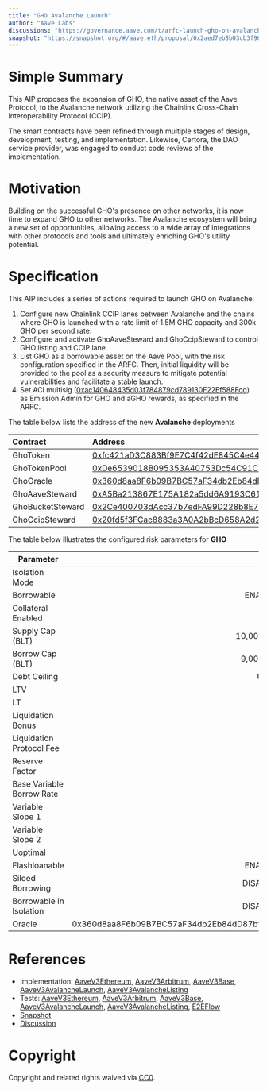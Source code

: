 ```yaml
---
title: "GHO Avalanche Launch"
author: "Aave Labs"
discussions: "https://governance.aave.com/t/arfc-launch-gho-on-avalanche-set-aci-as-emissions-manager-for-rewards/19339"
snapshot: "https://snapshot.org/#/aave.eth/proposal/0x2aed7eb8b03cb3f961cbf790bf2e2e1e449f841a4ad8bdbcdd223bb6ac69e719"
---
```


# Simple Summary

This AIP proposes the expansion of GHO, the native asset of the Aave Protocol, to the Avalanche network utilizing the Chainlink Cross-Chain Interoperability Protocol (CCIP).

The smart contracts have been refined through multiple stages of design, development, testing, and implementation. Likewise, Certora, the DAO service provider, was engaged to conduct code reviews of the implementation.

# Motivation

Building on the successful GHO's presence on other networks, it is now time to expand GHO to other networks. The Avalanche ecosystem will bring a new set of opportunities, allowing access to a wide array of integrations with other protocols and tools and ultimately enriching GHO's utility potential.

# Specification

This AIP includes a series of actions required to launch GHO on Avalanche:

1. Configure new Chainlink CCIP lanes between Avalanche and the chains where GHO is launched with a rate limit of 1.5M GHO capacity and 300k GHO per second rate.
2. Configure and activate GhoAaveSteward and GhoCcipSteward to control GHO listing and CCIP lane.
3. List GHO as a borrowable asset on the Aave Pool, with the risk configuration specified in the ARFC. Then, initial liquidity will be provided to the pool as a security measure to mitigate potential vulnerabilities and facilitate a stable launch.
4. Set ACI multisig ([0xac140648435d03f784879cd789130F22Ef588Fcd](https://avascan.info/blockchain/all/address/0xac140648435d03f784879cd789130F22Ef588Fcd)) as Emission Admin for GHO and aGHO rewards, as specified in the ARFC.

The table below lists the address of the new **Avalanche** deployments

| Contract         | Address                                                                                                                              |
| :--------------- | :----------------------------------------------------------------------------------------------------------------------------------- |
| GhoToken         | [0xfc421aD3C883Bf9E7C4f42dE845C4e4405799e73](https://avascan.info/blockchain/all/address/0xfc421aD3C883Bf9E7C4f42dE845C4e4405799e73) |
| GhoTokenPool     | [0xDe6539018B095353A40753Dc54C91C68c9487D4E](https://avascan.info/blockchain/all/address/0xDe6539018B095353A40753Dc54C91C68c9487D4E) |
| GhoOracle        | [0x360d8aa8F6b09B7BC57aF34db2Eb84dD87bf4d12](https://avascan.info/blockchain/all/address/0x360d8aa8F6b09B7BC57aF34db2Eb84dD87bf4d12) |
| GhoAaveSteward   | [0xA5Ba213867E175A182a5dd6A9193C6158738105A](https://avascan.info/blockchain/all/address/0xA5Ba213867E175A182a5dd6A9193C6158738105A) |
| GhoBucketSteward | [0x2Ce400703dAcc37b7edFA99D228b8E70a4d3831B](https://avascan.info/blockchain/all/address/0x2Ce400703dAcc37b7edFA99D228b8E70a4d3831B) |
| GhoCcipSteward   | [0x20fd5f3FCac8883a3A0A2bBcD658A2d2c6EFa6B6](https://avascan.info/blockchain/all/address/0x20fd5f3FCac8883a3A0A2bBcD658A2d2c6EFa6B6) |

The table below illustrates the configured risk parameters for **GHO**

| Parameter                 |                                      Value |
| ------------------------- | -----------------------------------------: |
| Isolation Mode            |                                      false |
| Borrowable                |                                    ENABLED |
| Collateral Enabled        |                                      false |
| Supply Cap (BLT)          |                                 10,000,000 |
| Borrow Cap (BLT)          |                                  9,000,000 |
| Debt Ceiling              |                                      USD 0 |
| LTV                       |                                        0 % |
| LT                        |                                        0 % |
| Liquidation Bonus         |                                        0 % |
| Liquidation Protocol Fee  |                                        0 % |
| Reserve Factor            |                                       10 % |
| Base Variable Borrow Rate |                                        0 % |
| Variable Slope 1          |                                      5.5 % |
| Variable Slope 2          |                                       50 % |
| Uoptimal                  |                                       90 % |
| Flashloanable             |                                    ENABLED |
| Siloed Borrowing          |                                   DISABLED |
| Borrowable in Isolation   |                                   DISABLED |
| Oracle                    | 0x360d8aa8F6b09B7BC57aF34db2Eb84dD87bf4d12 |

# References

- Implementation: [AaveV3Ethereum](), [AaveV3Arbitrum](), [AaveV3Base](), [AaveV3AvalancheLaunch](), [AaveV3AvalancheListing]()
- Tests: [AaveV3Ethereum](), [AaveV3Arbitrum](), [AaveV3Base](), [AaveV3AvalancheLaunch](), [AaveV3AvalancheListing](), [E2EFlow]()
- [Snapshot](https://snapshot.org/#/aave.eth/proposal/0x2aed7eb8b03cb3f961cbf790bf2e2e1e449f841a4ad8bdbcdd223bb6ac69e719)
- [Discussion](https://governance.aave.com/t/arfc-launch-gho-on-avalanche-set-aci-as-emissions-manager-for-rewards/19339)

# Copyright

Copyright and related rights waived via [CC0](https://creativecommons.org/publicdomain/zero/1.0/).
